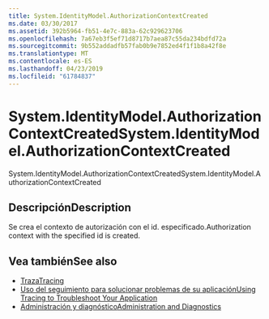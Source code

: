 ```yaml
---
title: System.IdentityModel.AuthorizationContextCreated
ms.date: 03/30/2017
ms.assetid: 392b5964-fb51-4e7c-883a-62c929623706
ms.openlocfilehash: 7a67eb3f5ef71d8717b7aea87c55da234bdfd72a
ms.sourcegitcommit: 9b552addadfb57fab0b9e7852ed4f1f1b8a42f8e
ms.translationtype: MT
ms.contentlocale: es-ES
ms.lasthandoff: 04/23/2019
ms.locfileid: "61784837"
---
```

# <a name="systemidentitymodelauthorizationcontextcreated"></a><span data-ttu-id="e358c-102">System.IdentityModel.AuthorizationContextCreated</span><span class="sxs-lookup"><span data-stu-id="e358c-102">System.IdentityModel.AuthorizationContextCreated</span></span>
<span data-ttu-id="e358c-103">System.IdentityModel.AuthorizationContextCreated</span><span class="sxs-lookup"><span data-stu-id="e358c-103">System.IdentityModel.AuthorizationContextCreated</span></span>  
  
## <a name="description"></a><span data-ttu-id="e358c-104">Descripción</span><span class="sxs-lookup"><span data-stu-id="e358c-104">Description</span></span>  
 <span data-ttu-id="e358c-105">Se crea el contexto de autorización con el id. especificado.</span><span class="sxs-lookup"><span data-stu-id="e358c-105">Authorization context with the specified id is created.</span></span>  
  
## <a name="see-also"></a><span data-ttu-id="e358c-106">Vea también</span><span class="sxs-lookup"><span data-stu-id="e358c-106">See also</span></span>

- [<span data-ttu-id="e358c-107">Traza</span><span class="sxs-lookup"><span data-stu-id="e358c-107">Tracing</span></span>](../../../../../docs/framework/wcf/diagnostics/tracing/index.md)
- [<span data-ttu-id="e358c-108">Uso del seguimiento para solucionar problemas de su aplicación</span><span class="sxs-lookup"><span data-stu-id="e358c-108">Using Tracing to Troubleshoot Your Application</span></span>](../../../../../docs/framework/wcf/diagnostics/tracing/using-tracing-to-troubleshoot-your-application.md)
- [<span data-ttu-id="e358c-109">Administración y diagnóstico</span><span class="sxs-lookup"><span data-stu-id="e358c-109">Administration and Diagnostics</span></span>](../../../../../docs/framework/wcf/diagnostics/index.md)
